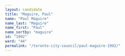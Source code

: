 ```yaml
---
layout: candidate
title: "Maguire, Paul"
name: "Paul Maguire"
name_last: "Maguire"
name_first: "Paul"
name_sortby: "maguire"
id: "1992"
ward: "44"
permalink: "/toronto-city-council/paul-maguire-1992/"
---
```


